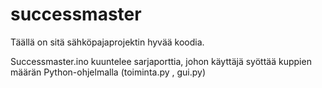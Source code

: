 # successmaster
Täällä on sitä sähköpajaprojektin hyvää koodia.

Successmaster.ino kuuntelee sarjaporttia, johon käyttäjä syöttää kuppien määrän Python-ohjelmalla (toiminta.py , gui.py)
